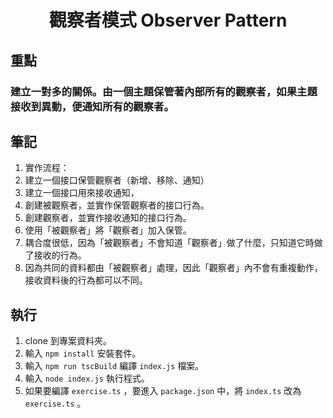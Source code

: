 <h1 align="center">觀察者模式 Observer Pattern</h1>

## 重點

### 建立一對多的關係。由一個主題保管著內部所有的觀察者，如果主題接收到異動，便通知所有的觀察者。

## 筆記
1. 實作流程：
  1. 建立一個接口保管觀察者（新增、移除、通知）
  2. 建立一個接口用來接收通知，
  3. 創建被觀察者，並實作保管觀察者的接口行為。
  4. 創建觀察者，並實作接收通知的接口行為。
  5. 使用「被觀察者」將「觀察者」加入保管。
2. 耦合度很低，因為「被觀察者」不會知道「觀察者」做了什麼，只知道它時做了接收的行為。
3. 因為共同的資料都由「被觀察者」處理，因此「觀察者」內不會有重複動作，接收資料後的行為都可以不同。


## 執行
1. clone 到專案資料夾。
2. 輸入 `npm install` 安裝套件。
3. 輸入 `npm run tscBuild` 編譯 `index.js` 檔案。
4. 輸入 `node index.js` 執行程式。
5. 如果要編譯 `exercise.ts` ，要進入 `package.json` 中，將 `index.ts` 改為  `exercise.ts` 。
